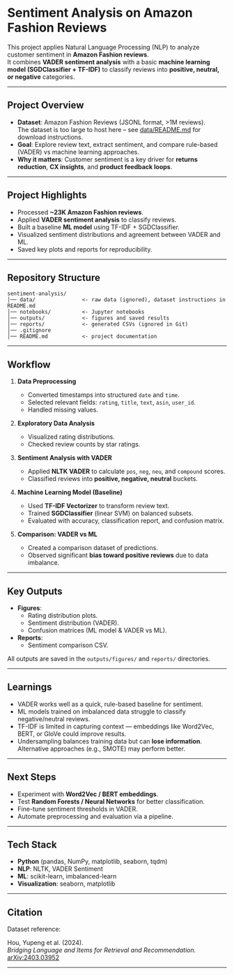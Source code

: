 # Sentiment Analysis on Amazon Fashion Reviews 

This project applies Natural Language Processing (NLP) to analyze customer sentiment in **Amazon Fashion reviews**.  
It combines **VADER sentiment analysis** with a basic **machine learning model (SGDClassifier + TF-IDF)** to classify reviews into **positive, neutral, or negative** categories.

---

##  Project Overview
- **Dataset**: Amazon Fashion Reviews (JSONL format, >1M reviews).  
  The dataset is too large to host here – see [data/README.md](data/README.md) for download instructions.  
- **Goal**: Explore review text, extract sentiment, and compare rule-based (VADER) vs machine learning approaches.  
- **Why it matters**: Customer sentiment is a key driver for **returns reduction**, **CX insights**, and **product feedback loops**.

---

##  Project Highlights
- Processed **~23K Amazon Fashion reviews**.  
- Applied **VADER sentiment analysis** to classify reviews.  
- Built a baseline **ML model** using TF-IDF + SGDClassifier.  
- Visualized sentiment distributions and agreement between VADER and ML.  
- Saved key plots and reports for reproducibility.  

---

##  Repository Structure
```plaintext
sentiment-analysis/
│── data/               <- raw data (ignored), dataset instructions in README.md
│── notebooks/          <- Jupyter notebooks
│── outputs/            <- figures and saved results
│── reports/            <- generated CSVs (ignored in Git)
│── .gitignore
│── README.md           <- project documentation

```

---

##  Workflow
1. **Data Preprocessing**  
   - Converted timestamps into structured `date` and `time`.  
   - Selected relevant fields: `rating`, `title`, `text`, `asin`, `user_id`.  
   - Handled missing values.  

2. **Exploratory Data Analysis**  
   - Visualized rating distributions.  
   - Checked review counts by star ratings.  

3. **Sentiment Analysis with VADER**  
   - Applied **NLTK VADER** to calculate `pos`, `neg`, `neu`, and `compound` scores.  
   - Classified reviews into **positive, negative, neutral** buckets.  

4. **Machine Learning Model (Baseline)**  
   - Used **TF-IDF Vectorizer** to transform review text.  
   - Trained **SGDClassifier** (linear SVM) on balanced subsets.  
   - Evaluated with accuracy, classification report, and confusion matrix.  

5. **Comparison: VADER vs ML**  
   - Created a comparison dataset of predictions.  
   - Observed significant **bias toward positive reviews** due to data imbalance.  

---

##  Key Outputs
- **Figures**:  
  - Rating distribution plots.  
  - Sentiment distribution (VADER).  
  - Confusion matrices (ML model & VADER vs ML).  
- **Reports**:  
  - Sentiment comparison CSV.  

All outputs are saved in the `outputs/figures/` and `reports/` directories.  

---

##  Learnings
- VADER works well as a quick, rule-based baseline for sentiment.  
- ML models trained on imbalanced data struggle to classify negative/neutral reviews.  
- TF-IDF is limited in capturing context — embeddings like Word2Vec, BERT, or GloVe could improve results.  
- Undersampling balances training data but can **lose information**. Alternative approaches (e.g., SMOTE) may perform better.  

---

##  Next Steps
- Experiment with **Word2Vec / BERT embeddings**.  
- Test **Random Forests / Neural Networks** for better classification.  
- Fine-tune sentiment thresholds in VADER.  
- Automate preprocessing and evaluation via a pipeline.  

---

##  Tech Stack
- **Python** (pandas, NumPy, matplotlib, seaborn, tqdm)  
- **NLP**: NLTK, VADER Sentiment  
- **ML**: scikit-learn, imbalanced-learn  
- **Visualization**: seaborn, matplotlib  

---

##  Citation
Dataset reference:  

Hou, Yupeng et al. (2024).  
*Bridging Language and Items for Retrieval and Recommendation.*  
[arXiv:2403.03952](https://arxiv.org/abs/2403.03952)  

---
